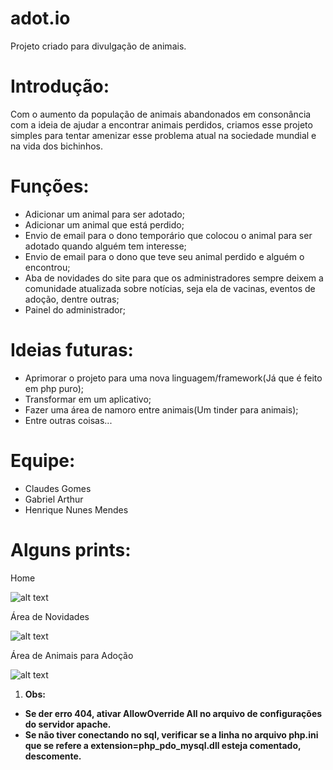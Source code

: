 # adot.io

Projeto criado para divulgação de animais.

# Introdução:

Com o aumento da população de animais abandonados em consonância com a ideia de ajudar a encontrar animais perdidos, criamos esse projeto simples para tentar amenizar esse problema atual na sociedade mundial e na vida dos bichinhos.

# Funções:

* Adicionar um animal para ser adotado;
* Adicionar um animal que está perdido;
* Envio de email para o dono temporário que colocou o animal para ser adotado quando alguém tem interesse;
* Envio de email para o dono que teve seu animal perdido e alguém o encontrou;
* Aba de novidades do site para que os administradores sempre deixem a comunidade atualizada sobre notícias, seja ela de vacinas, eventos de adoção, dentre outras;
* Painel do administrador;

# Ideias futuras:

* Aprimorar o projeto para uma nova linguagem/framework(Já que é feito em php puro);
* Transformar em um aplicativo;
* Fazer uma área de namoro entre animais(Um tinder para animais);
* Entre outras coisas...

# Equipe:

* Claudes Gomes
* Gabriel Arthur
* Henrique Nunes Mendes


# Alguns prints:

Home

![alt text](https://github.com/ricknunesmendes/adot.io/blob/master/Foto1.png)

Área de Novidades

![alt text](https://github.com/ricknunesmendes/adot.io/blob/master/Foto2.png)

Área de Animais para Adoção

![alt text](https://github.com/ricknunesmendes/adot.io/blob/master/Foto3.png)



1. **Obs:** 
- **Se der erro 404, ativar AllowOverride All no arquivo de configurações do servidor apache.**
- **Se não tiver conectando no sql, verificar se a linha no arquivo php.ini que se refere a extension=php_pdo_mysql.dll esteja comentado, descomente.**
